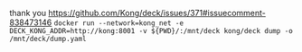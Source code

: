 thank you
https://github.com/Kong/deck/issues/371#issuecomment-838473146
``` docker run --network=kong_net -e DECK_KONG_ADDR=http://kong:8001 -v ${PWD}/:/mnt/deck kong/deck dump -o /mnt/deck/dump.yaml ```